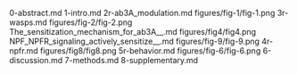 0-abstract.md
1-intro.md
2r-ab3A_modulation.md
figures/fig-1/fig-1.png
3r-wasps.md
figures/fig-2/fig-2.png
The_sensitization_mechanism_for_ab3A__.md
figures/fig4/fig4.png
NPF_NPFR_signaling_actively_sensitize__.md
figures/fig-9/fig-9.png
4r-npfr.md
figures/fig8/fig8.png
5r-behavior.md
figures/fig-6/fig-6.png
6-discussion.md
7-methods.md
8-supplementary.md
